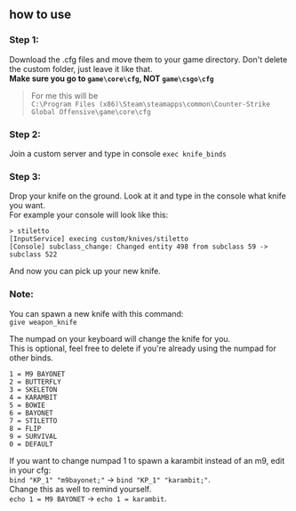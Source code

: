 ## how to use

### Step 1:
Download the .cfg files and move them to your game directory. Don't delete the custom folder, just leave it like that.  
**Make sure you go to ``game\core\cfg``, NOT ``game\csgo\cfg``**  
> For me this will be  
> ``C:\Program Files (x86)\Steam\steamapps\common\Counter-Strike Global Offensive\game\core\cfg``

### Step 2:
Join a custom server and type in console ``exec knife_binds``

### Step 3:
Drop your knife on the ground. Look at it and type in the console what knife you want.  
For example your console will look like this:

``> stiletto``  
``[InputService] execing custom/knives/stiletto``  
``[Console] subclass_change: Changed entity 498 from subclass 59 -> subclass 522``  

And now you can pick up your new knife.  

### Note:
You can spawn a new knife with this command:  
`give weapon_knife`  

The numpad on your keyboard will change the knife for you.  
This is optional, feel free to delete if you're already using the numpad for other binds.  
```
1 = M9 BAYONET  
2 = BUTTERFLY  
3 = SKELETON  
4 = KARAMBIT  
5 = BOWIE  
6 = BAYONET  
7 = STILETTO  
8 = FLIP  
9 = SURVIVAL  
0 = DEFAULT
```
If you want to change numpad 1 to spawn a karambit instead of an m9, edit in your cfg:  
`bind "KP_1" "m9bayonet;"` -> `bind "KP_1" "karambit;"`.  
Change this as well to remind yourself.  
`echo 1 = M9 BAYONET` -> `echo 1 = karambit`.
